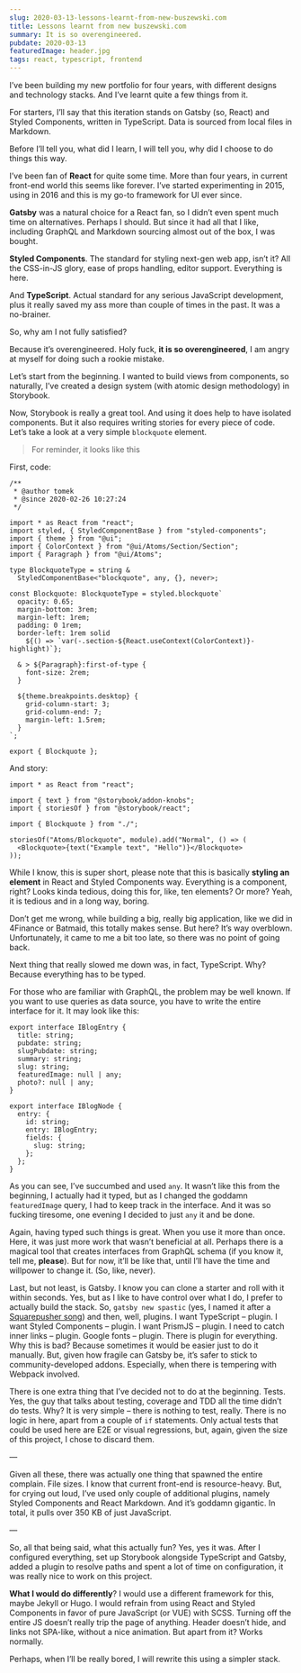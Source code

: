 ```yaml
---
slug: 2020-03-13-lessons-learnt-from-new-buszewski.com
title: Lessons learnt from new buszewski.com
summary: It is so overengineered.
pubdate: 2020-03-13
featuredImage: header.jpg
tags: react, typescript, frontend
---
```


I’ve been building my new portfolio for four years, with different designs and
technology stacks. And I’ve learnt quite a few things from it.

For starters, I’ll say that this iteration stands on Gatsby (so, React) and
Styled Components, written in TypeScript. Data is sourced from local files in
Markdown.

Before I’ll tell you, what did I learn, I will tell you, why did I choose to do
things this way.

I’ve been fan of **React** for quite some time. More than four years, in current
front-end world this seems like forever. I’ve started experimenting in 2015,
using in 2016 and this is my go-to framework for UI ever since.

**Gatsby** was a natural choice for a React fan, so I didn’t even spent much
time on alternatives. Perhaps I should. But since it had all that I like,
including GraphQL and Markdown sourcing almost out of the box, I was bought.

**Styled Components**. The standard for styling next-gen web app, isn’t it? All
the CSS-in-JS glory, ease of props handling, editor support. Everything is here.

And **TypeScript**. Actual standard for any serious JavaScript development, plus
it really saved my ass more than couple of times in the past. It was a
no-brainer.

So, why am I not fully satisfied?

Because it’s overengineered. Holy fuck, **it is so overengineered**, I am angry
at myself for doing such a rookie mistake.

Let’s start from the beginning. I wanted to build views from components, so
naturally, I’ve created a design system (with atomic design methodology) in
Storybook.

Now, Storybook is really a great tool. And using it does help to have isolated
components. But it also requires writing stories for every piece of code. Let’s
take a look at a very simple `blockquote` element.

> For reminder, it looks like this

First, code:

```tsx
/**
 * @author tomek
 * @since 2020-02-26 10:27:24
 */

import * as React from "react";
import styled, { StyledComponentBase } from "styled-components";
import { theme } from "@ui";
import { ColorContext } from "@ui/Atoms/Section/Section";
import { Paragraph } from "@ui/Atoms";

type BlockquoteType = string &
  StyledComponentBase<"blockquote", any, {}, never>;

const Blockquote: BlockquoteType = styled.blockquote`
  opacity: 0.65;
  margin-bottom: 3rem;
  margin-left: 1rem;
  padding: 0 1rem;
  border-left: 1rem solid
    ${() => `var(-.section-${React.useContext(ColorContext)}-highlight)`};

  & > ${Paragraph}:first-of-type {
    font-size: 2rem;
  }

  ${theme.breakpoints.desktop} {
    grid-column-start: 3;
    grid-column-end: 7;
    margin-left: 1.5rem;
  }
`;

export { Blockquote };
```

And story:

```tsx
import * as React from "react";

import { text } from "@storybook/addon-knobs";
import { storiesOf } from "@storybook/react";

import { Blockquote } from "./";

storiesOf("Atoms/Blockquote", module).add("Normal", () => (
  <Blockquote>{text("Example text", "Hello")}</Blockquote>
));
```

While I know, this is super short, please note that this is basically **styling
an element** in React and Styled Components way. Everything is a component,
right? Looks kinda tedious, doing this for, like, ten elements? Or more? Yeah,
it is tedious and in a long way, boring.

Don’t get me wrong, while building a big, really big application, like we did in
4Finance or Batmaid, this totally makes sense. But here? It’s way overblown.
Unfortunately, it came to me a bit too late, so there was no point of going
back.

Next thing that really slowed me down was, in fact, TypeScript. Why? Because
everything has to be typed.

For those who are familiar with GraphQL, the problem may be well known. If you
want to use queries as data source, you have to write the entire interface for
it. It may look like this:

```tsx
export interface IBlogEntry {
  title: string;
  pubdate: string;
  slugPubdate: string;
  summary: string;
  slug: string;
  featuredImage: null | any;
  photo?: null | any;
}

export interface IBlogNode {
  entry: {
    id: string;
    entry: IBlogEntry;
    fields: {
      slug: string;
    };
  };
}
```

As you can see, I’ve succumbed and used `any`. It wasn’t like this from the
beginning, I actually had it typed, but as I changed the goddamn `featuredImage`
query, I had to keep track in the interface. And it was so fucking tiresome, one
evening I decided to just `any` it and be done.

Again, having typed such things is great. When you use it more than once. Here,
it was just more work that wasn’t beneficial at all. Perhaps there is a magical
tool that creates interfaces from GraphQL schema (if you know it, tell me,
**please**). But for now, it’ll be like that, until I’ll have the time and
willpower to change it. (So, like, never).

Last, but not least, is Gatsby. I know you can clone a starter and roll with it
within seconds. Yes, but as I like to have control over what I do, I prefer to
actually build the stack. So, `gatsby new spastic` (yes, I named it after a
[Squarepusher song][1]) and then, well, plugins. I want TypeScript – plugin. I
want Styled Components – plugin. I want PrismJS – plugin. I need to catch inner
links – plugin. Google fonts – plugin. There is plugin for everything. Why this
is bad? Because sometimes it would be easier just to do it manually. But, given
how fragile can Gatsby be, it’s safer to stick to community-developed addons.
Especially, when there is tempering with Webpack involved.

There is one extra thing that I’ve decided not to do at the beginning. Tests.
Yes, the guy that talks about testing, coverage and TDD all the time didn’t do
tests. Why? It is very simple – there is nothing to test, really. There is no
logic in here, apart from a couple of `if` statements. Only actual tests that
could be used here are E2E or visual regressions, but, again, given the size of
this project, I chose to discard them.

—

Given all these, there was actually one thing that spawned the entire complain.
File sizes. I know that current front-end is resource-heavy. But, for crying out
loud, I’ve used only couple of additional plugins, namely Styled Components and
React Markdown. And it’s goddamn gigantic. In total, it pulls over 350 KB of
just JavaScript.

—

So, all that being said, what this actually fun? Yes, yes it was. After I
configured everything, set up Storybook alongside TypeScript and Gatsby, added a
plugin to resolve paths and spent a lot of time on configuration, it was really
nice to work on this project.

**What I would do differently**? I would use a different framework for this,
maybe Jekyll or Hugo. I would refrain from using React and Styled Components in
favor of pure JavaScript (or VUE) with SCSS. Turning off the entire JS doesn’t
really trip the page of anything. Header doesn’t hide, and links not SPA-like,
without a nice animation. But apart from it? Works normally.

Perhaps, when I’ll be really bored, I will rewrite this using a simpler stack.

[1]: https://en.wikipedia.org/wiki/Go_Plastic
